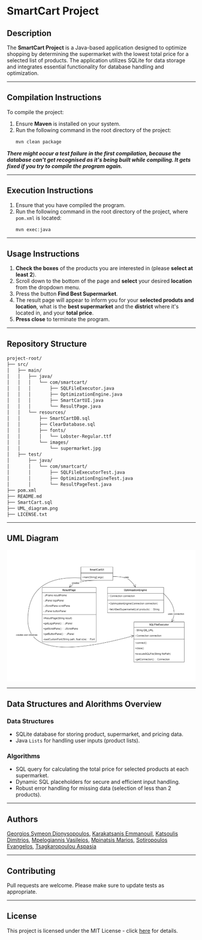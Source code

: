 # **SmartCart Project**

## **Description**
The **SmartCart Project** is a Java-based application designed to optimize shopping by determining the supermarket with the lowest total price for a selected list of products. The application utilizes SQLite for data storage and integrates essential functionality for database handling and optimization.

---

## **Compilation Instructions**
To compile the project:

1. Ensure **Maven** is installed on your system.
2. Run the following command in the root directory of the project:
   ```bash
   mvn clean package

***There might occur a test failure in the first compilation,
because the database can't get recognised as it's being built while compiling. It gets fixed if you try to compile the program again.***

---

## **Execution Instructions**
1. Ensure that you have compiled the program.
2. Run the following command in the root directory of the project, where `pom.xml` is located:
   ```bash
   mvn exec:java

---

## **Usage Instructions**
1. **Check the boxes** of the products you are interested in (please **select at least 2**).
2. Scroll down to the bottom of the page and **select** your desired **location** from the dropdown menu.
3. Press the button **Find Best Supermarket**.
4. The result page will appear to inform you for your **selected produts and location**, what is the **best supermarket** and the **district** where it's located in, and your **total price**.
5. **Press close** to terminate the program.

---

## **Repository Structure**
 ```ultree
 project-root/
├── src/
│   ├── main/
│   │   ├── java/
│   │   │   └── com/smartcart/
│   │   │       ├── SQLFileExecutor.java
│   │   │       ├── OptimizationEngine.java
│   │   │       ├── SmartCartUI.java
│   │   │       └── ResultPage.java
│   │   └── resources/
│   │       ├── SmartCartDB.sql
│   │       ├── ClearDatabase.sql
│   │       ├── fonts/
│   │       │   └── Lobster-Regular.ttf
│   │       └── images/
│   │           └── supermarket.jpg
│   ├── test/
│       ├── java/
│       │   └── com/smartcart/
│       │       ├── SQLFileExecutorTest.java
│       │       ├── OptimizationEngineTest.java
│       │       └── ResultPageTest.java
├── pom.xml
├── README.md
├── SmartCart.sql
├── UML_diagram.png
├── LICENSE.txt

```

---

## **UML Diagram**
![uml image](https://github.com/aaspst/progr2/raw/main/UML_diagram.png)

---

## **Data Structures and Alorithms Overview**

### **Data Structures**
- SQLite database for storing product, supermarket, and pricing data.
- Java `Lists` for handling user inputs (product lists).

###  **Algorithms**
- SQL query for calculating the total price for selected products at each supermarket.
- Dynamic SQL placeholders for secure and efficient input handling.
- Robust error handling for missing data (selection of less than 2 products).

---

## Authors
[Georgios Symeon Dionysopoulos](mailto:8230033@aueb.gr),
[Karakatsanis Emmanouil](mailto:8230047@aueb.gr),
[Katsoulis Dimitrios](mailto:8230056@aueb.gr),
[Mpelogiannis Vasileios](mailto:8230103@aueb.gr),
[Mpinatsis Marios](mailto:823014@aueb.gr),
[Sotiropoulos Evangelos](mailto:8230148@aueb.gr),
[Tsagkaropoulou Aspasia](mailto:asptsagkarop@gmail.com)

---

## Contributing

Pull requests are welcome. Please make sure to update tests as appropriate.

---

## License
This project is licensed under the MIT License - click [here](LICENSE.txt) for details.
